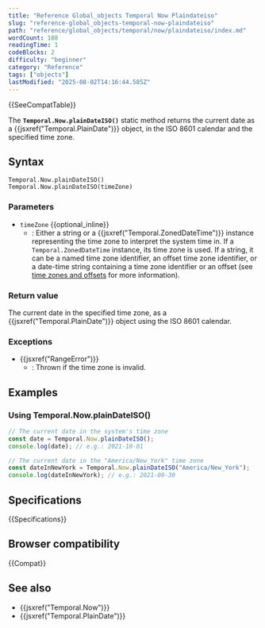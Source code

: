 ```yaml
---
title: "Reference Global_objects Temporal Now Plaindateiso"
slug: "reference-global_objects-temporal-now-plaindateiso"
path: "reference/global_objects/temporal/now/plaindateiso/index.md"
wordCount: 188
readingTime: 1
codeBlocks: 2
difficulty: "beginner"
category: "Reference"
tags: ["objects"]
lastModified: "2025-08-02T14:16:44.585Z"
---
```



{{SeeCompatTable}}

The **`Temporal.Now.plainDateISO()`** static method returns the current date as a {{jsxref("Temporal.PlainDate")}} object, in the ISO 8601 calendar and the specified time zone.

## Syntax

```js-nolint
Temporal.Now.plainDateISO()
Temporal.Now.plainDateISO(timeZone)
```

### Parameters

- `timeZone` {{optional_inline}}
  - : Either a string or a {{jsxref("Temporal.ZonedDateTime")}} instance representing the time zone to interpret the system time in. If a `Temporal.ZonedDateTime` instance, its time zone is used. If a string, it can be a named time zone identifier, an offset time zone identifier, or a date-time string containing a time zone identifier or an offset (see [time zones and offsets](/en-US/docs/Web/JavaScript/Reference/Global_Objects/Temporal/ZonedDateTime#time_zones_and_offsets) for more information).

### Return value

The current date in the specified time zone, as a {{jsxref("Temporal.PlainDate")}} object using the ISO 8601 calendar.

### Exceptions

- {{jsxref("RangeError")}}
  - : Thrown if the time zone is invalid.

## Examples

### Using Temporal.Now.plainDateISO()

```js
// The current date in the system's time zone
const date = Temporal.Now.plainDateISO();
console.log(date); // e.g.: 2021-10-01

// The current date in the "America/New_York" time zone
const dateInNewYork = Temporal.Now.plainDateISO("America/New_York");
console.log(dateInNewYork); // e.g.: 2021-09-30
```

## Specifications

{{Specifications}}

## Browser compatibility

{{Compat}}

## See also

- {{jsxref("Temporal.Now")}}
- {{jsxref("Temporal.PlainDate")}}
